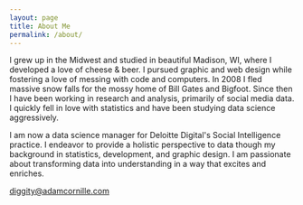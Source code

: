 ```yaml
---
layout: page
title: About Me
permalink: /about/
---
```


I grew up in the Midwest and studied in beautiful Madison, WI, where I developed a love of cheese & beer. I pursued graphic and web design while fostering a love of messing with code and computers. In 2008 I fled massive snow falls for the mossy home of Bill Gates and Bigfoot. Since then I have been working in research and analysis, primarily of social media data. I quickly fell in love with statistics and have been studying data science aggressively.

I am now a data science manager for Deloitte Digital's Social Intelligence practice. I endeavor to provide a holistic perspective to data though my background in statistics, development, and graphic design. I am passionate about transforming data into understanding in a way that excites and enriches.


[diggity@adamcornille.com](mailto:diggity@adamcornille.com)

